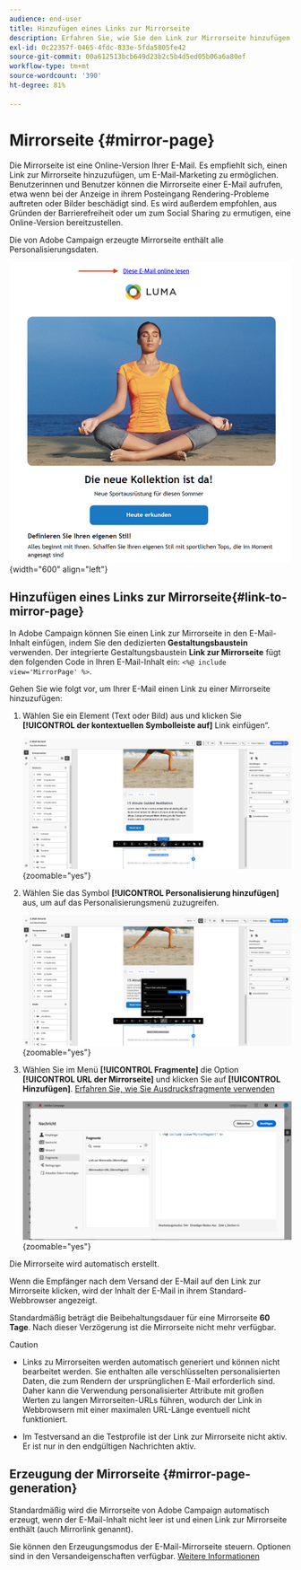 ```yaml
---
audience: end-user
title: Hinzufügen eines Links zur Mirrorseite
description: Erfahren Sie, wie Sie den Link zur Mirrorseite hinzufügen und verwalten
exl-id: 0c22357f-0465-4fdc-833e-5fda5805fe42
source-git-commit: 00a612513bcb649d23b2c5b4d5ed05b06a6a80ef
workflow-type: tm+mt
source-wordcount: '390'
ht-degree: 81%

---
```


# Mirrorseite {#mirror-page}

Die Mirrorseite ist eine Online-Version Ihrer E-Mail. Es empfiehlt sich, einen Link zur Mirrorseite hinzuzufügen, um E-Mail-Marketing zu ermöglichen. Benutzerinnen und Benutzer können die Mirrorseite einer E-Mail aufrufen, etwa wenn bei der Anzeige in ihrem Posteingang Rendering-Probleme auftreten oder Bilder beschädigt sind. Es wird außerdem empfohlen, aus Gründen der Barrierefreiheit oder um zum Social Sharing zu ermutigen, eine Online-Version bereitzustellen.

Die von Adobe Campaign erzeugte Mirrorseite enthält alle Personalisierungsdaten.

![Beispiel für einen Mirrorlink](assets/mirror-page-link.png){width="600" align="left"}

## Hinzufügen eines Links zur Mirrorseite{#link-to-mirror-page}

In Adobe Campaign können Sie einen Link zur Mirrorseite in den E-Mail-Inhalt einfügen, indem Sie den dedizierten **Gestaltungsbaustein** verwenden. Der integrierte Gestaltungsbaustein **Link zur Mirrorseite** fügt den folgenden Code in Ihren E-Mail-Inhalt ein: `<%@ include view='MirrorPage' %>`.

Gehen Sie wie folgt vor, um Ihrer E-Mail einen Link zu einer Mirrorseite hinzuzufügen:

1. Wählen Sie ein Element (Text oder Bild) aus und klicken Sie **[!UICONTROL der kontextuellen Symbolleiste auf]** Link einfügen“.

   ![](assets/message-tracking-mirror-page.png){zoomable="yes"}

1. Wählen Sie das Symbol **[!UICONTROL Personalisierung hinzufügen]** aus, um auf das Personalisierungsmenü zuzugreifen.

   ![](assets/message-tracking-mirror-page_2.png){zoomable="yes"}

1. Wählen Sie im Menü **[!UICONTROL Fragmente]** die Option **[!UICONTROL URL der Mirrorseite]** und klicken Sie auf **[!UICONTROL Hinzufügen]**. [Erfahren Sie, wie Sie Ausdrucksfragmente verwenden](../content/use-expression-fragments.md)

   ![](assets/message-tracking-mirror-page_3.png){zoomable="yes"}

Die Mirrorseite wird automatisch erstellt.

Wenn die Empfänger nach dem Versand der E-Mail auf den Link zur Mirrorseite klicken, wird der Inhalt der E-Mail in ihrem Standard-Webbrowser angezeigt.

Standardmäßig beträgt die Beibehaltungsdauer für eine Mirrorseite **60 Tage**. Nach dieser Verzögerung ist die Mirrorseite nicht mehr verfügbar.

>[!CAUTION]
>
>* Links zu Mirrorseiten werden automatisch generiert und können nicht bearbeitet werden. Sie enthalten alle verschlüsselten personalisierten Daten, die zum Rendern der ursprünglichen E-Mail erforderlich sind. Daher kann die Verwendung personalisierter Attribute mit großen Werten zu langen Mirrorseiten-URLs führen, wodurch der Link in Webbrowsern mit einer maximalen URL-Länge eventuell nicht funktioniert.
>
>* Im Testversand an die Testprofile ist der Link zur Mirrorseite nicht aktiv. Er ist nur in den endgültigen Nachrichten aktiv.


## Erzeugung der Mirrorseite {#mirror-page-generation}

Standardmäßig wird die Mirrorseite von Adobe Campaign automatisch erzeugt, wenn der E-Mail-Inhalt nicht leer ist und einen Link zur Mirrorseite enthält (auch Mirrorlink genannt).

Sie können den Erzeugungsmodus der E-Mail-Mirrorseite steuern. Optionen sind in den Versandeigenschaften verfügbar. [Weitere Informationen](../advanced-settings/delivery-settings.md#mirror)
